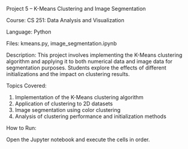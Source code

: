Project 5 – K-Means Clustering and Image Segmentation

Course: CS 251: Data Analysis and Visualization

Language: Python

Files: kmeans.py, image_segmentation.ipynb

Description:
This project involves implementing the K-Means clustering algorithm and applying it to both numerical data and image data for segmentation purposes. Students explore the effects of different initializations and the impact on clustering results.

Topics Covered:
1. Implementation of the K-Means clustering algorithm
2. Application of clustering to 2D datasets
3. Image segmentation using color clustering
4. Analysis of clustering performance and initialization methods

How to Run:

Open the Jupyter notebook and execute the cells in order.
